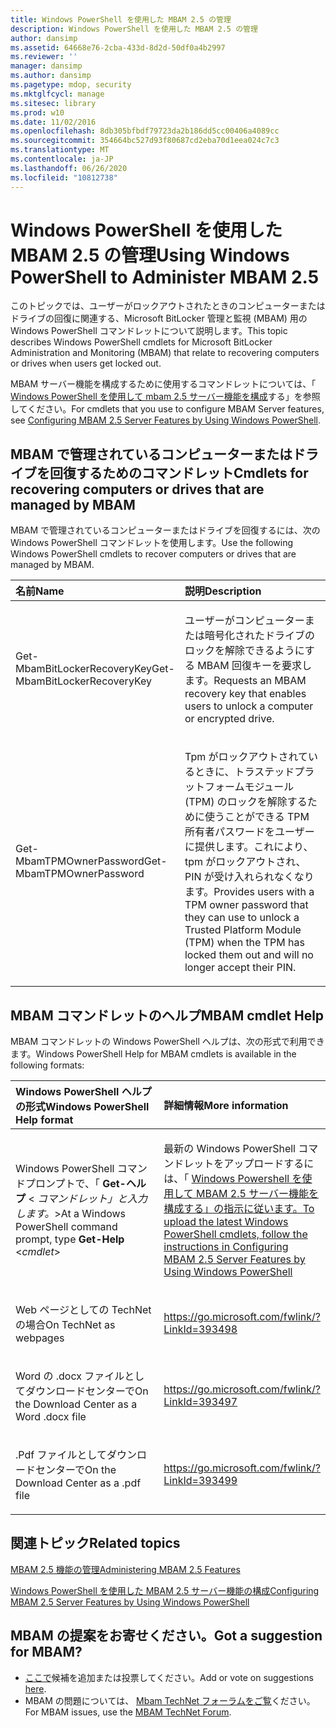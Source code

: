```yaml
---
title: Windows PowerShell を使用した MBAM 2.5 の管理
description: Windows PowerShell を使用した MBAM 2.5 の管理
author: dansimp
ms.assetid: 64668e76-2cba-433d-8d2d-50df0a4b2997
ms.reviewer: ''
manager: dansimp
ms.author: dansimp
ms.pagetype: mdop, security
ms.mktglfcycl: manage
ms.sitesec: library
ms.prod: w10
ms.date: 11/02/2016
ms.openlocfilehash: 8db305bfbdf79723da2b186dd5cc00406a4089cc
ms.sourcegitcommit: 354664bc527d93f80687cd2eba70d1eea024c7c3
ms.translationtype: MT
ms.contentlocale: ja-JP
ms.lasthandoff: 06/26/2020
ms.locfileid: "10812738"
---
```

# <span data-ttu-id="9e6cc-103">Windows PowerShell を使用した MBAM 2.5 の管理</span><span class="sxs-lookup"><span data-stu-id="9e6cc-103">Using Windows PowerShell to Administer MBAM 2.5</span></span>


<span data-ttu-id="9e6cc-104">このトピックでは、ユーザーがロックアウトされたときのコンピューターまたはドライブの回復に関連する、Microsoft BitLocker 管理と監視 (MBAM) 用の Windows PowerShell コマンドレットについて説明します。</span><span class="sxs-lookup"><span data-stu-id="9e6cc-104">This topic describes Windows PowerShell cmdlets for Microsoft BitLocker Administration and Monitoring (MBAM) that relate to recovering computers or drives when users get locked out.</span></span>

<span data-ttu-id="9e6cc-105">MBAM サーバー機能を構成するために使用するコマンドレットについては、「 [Windows PowerShell を使用して mbam 2.5 サーバー機能を構成](configuring-mbam-25-server-features-by-using-windows-powershell.md)する」を参照してください。</span><span class="sxs-lookup"><span data-stu-id="9e6cc-105">For cmdlets that you use to configure MBAM Server features, see [Configuring MBAM 2.5 Server Features by Using Windows PowerShell](configuring-mbam-25-server-features-by-using-windows-powershell.md).</span></span>

## <a href="" id="cmdlets-for-recovering-computers-or-drives-that-are-managed-by-mbam-"></a><span data-ttu-id="9e6cc-106">MBAM で管理されているコンピューターまたはドライブを回復するためのコマンドレット</span><span class="sxs-lookup"><span data-stu-id="9e6cc-106">Cmdlets for recovering computers or drives that are managed by MBAM</span></span>


<span data-ttu-id="9e6cc-107">MBAM で管理されているコンピューターまたはドライブを回復するには、次の Windows PowerShell コマンドレットを使用します。</span><span class="sxs-lookup"><span data-stu-id="9e6cc-107">Use the following Windows PowerShell cmdlets to recover computers or drives that are managed by MBAM.</span></span>

<table>
<colgroup>
<col width="50%" />
<col width="50%" />
</colgroup>
<thead>
<tr class="header">
<th align="left"><span data-ttu-id="9e6cc-108">名前</span><span class="sxs-lookup"><span data-stu-id="9e6cc-108">Name</span></span></th>
<th align="left"><span data-ttu-id="9e6cc-109">説明</span><span class="sxs-lookup"><span data-stu-id="9e6cc-109">Description</span></span></th>
</tr>
</thead>
<tbody>
<tr class="odd">
<td align="left"><p><span data-ttu-id="9e6cc-110">Get-MbamBitLockerRecoveryKey</span><span class="sxs-lookup"><span data-stu-id="9e6cc-110">Get-MbamBitLockerRecoveryKey</span></span></p></td>
<td align="left"><p><span data-ttu-id="9e6cc-111">ユーザーがコンピューターまたは暗号化されたドライブのロックを解除できるようにする MBAM 回復キーを要求します。</span><span class="sxs-lookup"><span data-stu-id="9e6cc-111">Requests an MBAM recovery key that enables users to unlock a computer or encrypted drive.</span></span></p></td>
</tr>
<tr class="even">
<td align="left"><p><span data-ttu-id="9e6cc-112">Get-MbamTPMOwnerPassword</span><span class="sxs-lookup"><span data-stu-id="9e6cc-112">Get-MbamTPMOwnerPassword</span></span></p></td>
<td align="left"><p><span data-ttu-id="9e6cc-113">Tpm がロックアウトされているときに、トラステッドプラットフォームモジュール (TPM) のロックを解除するために使うことができる TPM 所有者パスワードをユーザーに提供します。これにより、tpm がロックアウトされ、PIN が受け入れられなくなります。</span><span class="sxs-lookup"><span data-stu-id="9e6cc-113">Provides users with a TPM owner password that they can use to unlock a Trusted Platform Module (TPM) when the TPM has locked them out and will no longer accept their PIN.</span></span></p></td>
</tr>
</tbody>
</table>

 

## <a href="" id="---------mbam-cmdlet-help"></a> <span data-ttu-id="9e6cc-114">MBAM コマンドレットのヘルプ</span><span class="sxs-lookup"><span data-stu-id="9e6cc-114">MBAM cmdlet Help</span></span>


<span data-ttu-id="9e6cc-115">MBAM コマンドレットの Windows PowerShell ヘルプは、次の形式で利用できます。</span><span class="sxs-lookup"><span data-stu-id="9e6cc-115">Windows PowerShell Help for MBAM cmdlets is available in the following formats:</span></span>

<table>
<colgroup>
<col width="50%" />
<col width="50%" />
</colgroup>
<thead>
<tr class="header">
<th align="left"><span data-ttu-id="9e6cc-116">Windows PowerShell ヘルプの形式</span><span class="sxs-lookup"><span data-stu-id="9e6cc-116">Windows PowerShell Help format</span></span></th>
<th align="left"><span data-ttu-id="9e6cc-117">詳細情報</span><span class="sxs-lookup"><span data-stu-id="9e6cc-117">More information</span></span></th>
</tr>
</thead>
<tbody>
<tr class="odd">
<td align="left"><p><span data-ttu-id="9e6cc-118">Windows PowerShell コマンドプロンプトで、「 <strong> Get-ヘルプ </strong> &lt; <em> コマンドレット」と入力します。</em>&gt;</span><span class="sxs-lookup"><span data-stu-id="9e6cc-118">At a Windows PowerShell command prompt, type <strong>Get-Help</strong> &lt;<em>cmdlet</em>&gt;</span></span></p></td>
<td align="left"><p><span data-ttu-id="9e6cc-119">最新の Windows PowerShell コマンドレットをアップロードするには、「 <a href="configuring-mbam-25-server-features-by-using-windows-powershell.md" data-raw-source="[Configuring MBAM 2.5 Server Features by Using Windows PowerShell](configuring-mbam-25-server-features-by-using-windows-powershell.md)"> Windows Powershell を使用して MBAM 2.5 サーバー機能を構成する」の指示に従います。</span><span class="sxs-lookup"><span data-stu-id="9e6cc-119">To upload the latest Windows PowerShell cmdlets, follow the instructions in <a href="configuring-mbam-25-server-features-by-using-windows-powershell.md" data-raw-source="[Configuring MBAM 2.5 Server Features by Using Windows PowerShell](configuring-mbam-25-server-features-by-using-windows-powershell.md)">Configuring MBAM 2.5 Server Features by Using Windows PowerShell</span></span></a></p></td>
</tr>
<tr class="even">
<td align="left"><p><span data-ttu-id="9e6cc-120">Web ページとしての TechNet の場合</span><span class="sxs-lookup"><span data-stu-id="9e6cc-120">On TechNet as webpages</span></span></p></td>
<td align="left"><p><a href="https://go.microsoft.com/fwlink/?LinkId=393498" data-raw-source="https://go.microsoft.com/fwlink/?LinkId=393498">https://go.microsoft.com/fwlink/?LinkId=393498</a></p></td>
</tr>
<tr class="odd">
<td align="left"><p><span data-ttu-id="9e6cc-121">Word の .docx ファイルとしてダウンロードセンターで</span><span class="sxs-lookup"><span data-stu-id="9e6cc-121">On the Download Center as a Word .docx file</span></span></p></td>
<td align="left"><p><a href="https://go.microsoft.com/fwlink/?LinkId=393497" data-raw-source="https://go.microsoft.com/fwlink/?LinkId=393497">https://go.microsoft.com/fwlink/?LinkId=393497</a></p></td>
</tr>
<tr class="even">
<td align="left"><p><span data-ttu-id="9e6cc-122">.Pdf ファイルとしてダウンロードセンターで</span><span class="sxs-lookup"><span data-stu-id="9e6cc-122">On the Download Center as a .pdf file</span></span></p></td>
<td align="left"><p><a href="https://go.microsoft.com/fwlink/?LinkId=393499" data-raw-source="https://go.microsoft.com/fwlink/?LinkId=393499">https://go.microsoft.com/fwlink/?LinkId=393499</a></p></td>
</tr>
</tbody>
</table>

 



## <span data-ttu-id="9e6cc-123">関連トピック</span><span class="sxs-lookup"><span data-stu-id="9e6cc-123">Related topics</span></span>


[<span data-ttu-id="9e6cc-124">MBAM 2.5 機能の管理</span><span class="sxs-lookup"><span data-stu-id="9e6cc-124">Administering MBAM 2.5 Features</span></span>](administering-mbam-25-features.md)

[<span data-ttu-id="9e6cc-125">Windows PowerShell を使用した MBAM 2.5 サーバー機能の構成</span><span class="sxs-lookup"><span data-stu-id="9e6cc-125">Configuring MBAM 2.5 Server Features by Using Windows PowerShell</span></span>](configuring-mbam-25-server-features-by-using-windows-powershell.md)

 

## <span data-ttu-id="9e6cc-126">MBAM の提案をお寄せください。</span><span class="sxs-lookup"><span data-stu-id="9e6cc-126">Got a suggestion for MBAM?</span></span>
- <span data-ttu-id="9e6cc-127">[ここで](http://mbam.uservoice.com/forums/268571-microsoft-bitlocker-administration-and-monitoring)候補を追加または投票してください。</span><span class="sxs-lookup"><span data-stu-id="9e6cc-127">Add or vote on suggestions [here](http://mbam.uservoice.com/forums/268571-microsoft-bitlocker-administration-and-monitoring).</span></span> 
- <span data-ttu-id="9e6cc-128">MBAM の問題については、 [Mbam TechNet フォーラムをご覧](https://social.technet.microsoft.com/Forums/home?forum=mdopmbam)ください。</span><span class="sxs-lookup"><span data-stu-id="9e6cc-128">For MBAM issues, use the [MBAM TechNet Forum](https://social.technet.microsoft.com/Forums/home?forum=mdopmbam).</span></span> 





